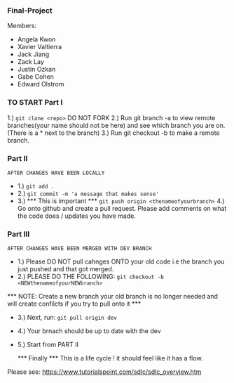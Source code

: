 ### Final-Project

Members:
- Angela Kwon
- Xavier Valtierra
- Jack Jiang
- Zack Lay
- Justin Ozkan 
- Gabe Cohen
- Edward Olstrom


### TO START Part I

1.) `git clone <repo>` DO NOT FORK
2.) Run git branch -a to view remote branches(your name should not be here) and see which branch you are on. (There is a * next to the branch)
3.) Run git checkout -b <thenameofyourbranch> to make a remote branch.


### Part II
    AFTER CHANGES HAVE BEEN LOCALLY

- 1.) `git add .`
- 2.) `git commit -m 'a message that makes sense'`
- 3.) *** This is important ***  `git push origin <thenameofyourbranch>`
4.) Go onto github and create a pull request. Please add comments on what the code does /  updates you have made.


### Part III
    AFTER CHANGES HAVE BEEN MERGED WITH DEV BRANCH 

- 1.) Please DO NOT pull cahnges ONTO your old code i.e the branch you just pushed and that got merged.  
- 2.) PLEASE DO THE FOLLOWING: `git checkout -b <NEWthenameofyourNEWbranch> `

*** NOTE: Create a new branch your old branch is no longer needed and will create confilcts if you try to pull onto it ***

- 3.) Next, run: `git pull origin dev`  

- 4.) Your brnach should be up to date with the dev


- 5.) Start from PART II

    *** Finally *** This is a life cycle ! it should feel like it has a flow.

Please see: https://www.tutorialspoint.com/sdlc/sdlc_overview.htm